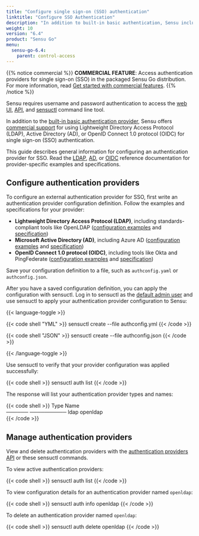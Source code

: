 ```yaml
---
title: "Configure single sign-on (SSO) authentication"
linktitle: "Configure SSO Authentication"
description: "In addition to built-in basic authentication, Sensu includes commercial support for single sign-on (SSO) authentication using Lightweight Directory Access Protocol (LDAP), Active Directory (AD), or OpenID Connect 1.0 protocol (OIDC). Read this guide to configure an SSO authentication provider."
weight: 10
version: "6.4"
product: "Sensu Go"
menu:
  sensu-go-6.4:
    parent: control-access
---
```


{{% notice commercial %}}
**COMMERCIAL FEATURE**: Access authentication providers for single sign-on (SSO) in the packaged Sensu Go distribution.
For more information, read [Get started with commercial features](../../../commercial/).
{{% /notice %}}

Sensu requires username and password authentication to access the [web UI][1], [API][3], and [sensuctl][2] command line tool.

In addition to the [built-in basic authentication provider][4], Sensu offers [commercial support][5] for using Lightweight Directory Access Protocol (LDAP), Active Directory (AD), or OpenID Connect 1.0 protocol (OIDC) for single sign-on (SSO) authentication.

This guide describes general information for configuring an authentication provider for SSO.
Read the [LDAP][8], [AD][6], or [OIDC][7] reference documentation for provider-specific examples and specifications.

## Configure authentication providers

To configure an external authentication provider for SSO, first write an authentication provider configuration definition.
Follow the examples and specifications for your provider:

- **Lightweight Directory Access Protocol (LDAP)**, including standards-compliant tools like OpenLDAP ([configuration examples][11] and [specification][13])
- **Microsoft Active Directory (AD)**, including Azure AD ([configuration examples][14] and [specification][15])
- **OpenID Connect 1.0 protocol (OIDC)**, including tools like Okta and PingFederate ([configuration examples][9] and [specification][12])

Save your configuration definition to a file, such as `authconfig.yaml` or `authconfig.json`.

After you have a saved configuration definition, you can apply the configuration with sensuctl.
Log in to sensuctl as the [default admin user][3] and use sensuctl to apply your authentication provider configuration to Sensu:

{{< language-toggle >}}

{{< code shell "YML" >}}
sensuctl create --file authconfig.yml
{{< /code >}}

{{< code shell "JSON" >}}
sensuctl create --file authconfig.json
{{< /code >}}

{{< /language-toggle >}}

Use sensuctl to verify that your provider configuration was applied successfully:

{{< code shell >}}
sensuctl auth list
{{< /code >}}

The response will list your authentication provider types and names:

{{< code shell >}}
 Type     Name    
────── ────────── 
 ldap   openldap  
{{< /code >}}

## Manage authentication providers

View and delete authentication providers with the [authentication providers API][10] or these sensuctl commands.

To view active authentication providers:

{{< code shell >}}
sensuctl auth list
{{< /code >}}

To view configuration details for an authentication provider named `openldap`:

{{< code shell >}}
sensuctl auth info openldap
{{< /code >}}

To delete an authentication provider named `openldap`:

{{< code shell >}}
sensuctl auth delete openldap
{{< /code >}}


[1]: ../../../web-ui/
[2]: ../../../sensuctl/
[3]: ../../../api/
[4]: ../#use-built-in-basic-authentication
[5]: ../../../commercial/
[6]: ../ad-auth/
[7]: ../oidc-auth/
[8]: ../ldap-auth/
[9]: ../oidc-auth/#oidc-configuration-examples
[10]: ../../../api/enterprise/authproviders/
[11]: ../ldap-auth/#ldap-configuration-examples
[12]: ../oidc-auth/#oidc-specification
[13]: ../ldap-auth/#ldap-specification
[14]: ../ad-auth/#ad-configuration-examples
[15]: ../ad-auth/#ad-specification
